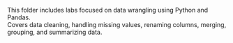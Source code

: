 This folder includes labs focused on data wrangling using Python and Pandas.  
Covers data cleaning, handling missing values, renaming columns, merging, grouping, and summarizing data.
